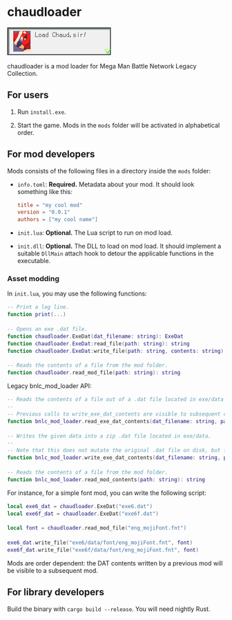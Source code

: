 # chaudloader

![](loadchaud.png)

chaudloader is a mod loader for Mega Man Battle Network Legacy Collection.

## For users

1. Run `install.exe`.

2. Start the game. Mods in the `mods` folder will be activated in alphabetical order.

## For mod developers

Mods consists of the following files in a directory inside the `mods` folder:

-   `info.toml`: **Required.** Metadata about your mod. It should look something like this:

    ```toml
    title = "my cool mod"
    version = "0.0.1"
    authors = ["my cool name"]
    ```

-   `init.lua`: **Optional.** The Lua script to run on mod load.

-   `init.dll`: **Optional.** The DLL to load on mod load. It should implement a suitable `DllMain` attach hook to detour the applicable functions in the executable.

### Asset modding

In `init.lua`, you may use the following functions:

```lua
-- Print a log line.
function print(...)

-- Opens an exe .dat file.
function chaudloader.ExeDat(dat_filename: string): ExeDat
function chaudloader.ExeDat:read_file(path: string): string
function chaudloader.ExeDat:write_file(path: string, contents: string): string

-- Reads the contents of a file from the mod folder.
function chaudloader.read_mod_file(path: string): string
```

Legacy bnlc_mod_loader API:

```lua
-- Reads the contents of a file out of a .dat file located in exe/data (e.g. `exe6.dat`).
--
-- Previous calls to write_exe_dat_contents are visible to subsequent calls to read_exe_dat_contents.
function bnlc_mod_loader.read_exe_dat_contents(dat_filename: string, path: string): string

-- Writes the given data into a zip .dat file located in exe/data.
--
-- Note that this does not mutate the original .dat file on disk, but for all intents and purposes to both the game and the mod loader it does.
function bnlc_mod_loader.write_exe_dat_contents(dat_filename: string, path: string, contents: string)

-- Reads the contents of a file from the mod folder.
function bnlc_mod_loader.read_mod_contents(path: string): string
```

For instance, for a simple font mod, you can write the following script:

```lua
local exe6_dat = chaudloader.ExeDat("exe6.dat")
local exe6f_dat = chaudloader.ExeDat("exe6f.dat")

local font = chaudloader.read_mod_file("eng_mojiFont.fnt")

exe6_dat.write_file("exe6/data/font/eng_mojiFont.fnt", font)
exe6f_dat.write_file("exe6f/data/font/eng_mojiFont.fnt", font)
```

Mods are order dependent: the DAT contents written by a previous mod will be visible to a subsequent mod.

## For library developers

Build the binary with `cargo build --release`. You will need nightly Rust.
